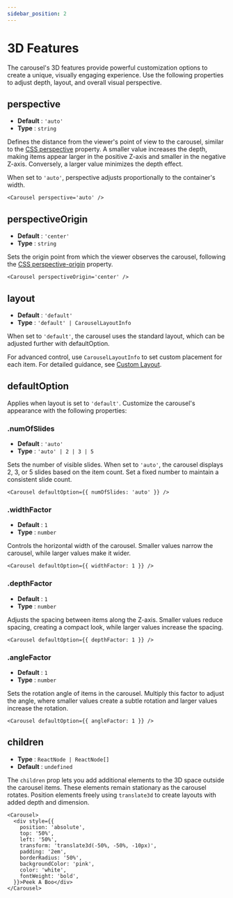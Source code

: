 ```yaml
---
sidebar_position: 2
---
```


# 3D Features

The carousel's 3D features provide powerful customization options to create a unique, visually engaging experience. Use the following properties to adjust depth, layout, and overall visual perspective.

## perspective

* **Default** : `'auto'`
* **Type** : `string`

Defines the distance from the viewer's point of view to the carousel, similar to the [CSS perspective](https://developer.mozilla.org/en-US/docs/Web/CSS/perspective) property. A smaller value increases the depth, making items appear larger in the positive Z-axis and smaller in the negative Z-axis. Conversely, a larger value minimizes the depth effect.

When set to `'auto'`, perspective adjusts proportionally to the container's width.

```tsx live
<Carousel perspective='auto' /> 
```

## perspectiveOrigin

* **Default** : `'center'`
* **Type** : `string`

Sets the origin point from which the viewer observes the carousel, following the [CSS perspective-origin](https://developer.mozilla.org/en-US/docs/Web/CSS/perspective-origin) property.

```tsx live
<Carousel perspectiveOrigin='center' /> 
```

## layout

* **Default** : `'default'`
* **Type** : `'default' | CarouselLayoutInfo`

When set to `'default'`, the carousel uses the standard layout, which can be adjusted further with defaultOption.

For advanced control, use `CarouselLayoutInfo` to set custom placement for each item. For detailed guidance, see [Custom Layout](../advanced-api/custom-layout).


## defaultOption

Applies when layout is set to `'default'`. Customize the carousel's appearance with the following properties:

### .numOfSlides

* **Default** : `'auto'`
* **Type** : `'auto' | 2 | 3 | 5`

Sets the number of visible slides. When set to `'auto'`, the carousel displays 2, 3, or 5 slides based on the item count. Set a fixed number to maintain a consistent slide count.

```tsx live
<Carousel defaultOption={{ numOfSlides: 'auto' }} /> 
```

### .widthFactor

* **Default** : `1`
* **Type** : `number`

Controls the horizontal width of the carousel. Smaller values narrow the carousel, while larger values make it wider.

```tsx live
<Carousel defaultOption={{ widthFactor: 1 }} /> 
```


### .depthFactor

* **Default** : `1`
* **Type** : `number`

Adjusts the spacing between items along the Z-axis. Smaller values reduce spacing, creating a compact look, while larger values increase the spacing.

```tsx live
<Carousel defaultOption={{ depthFactor: 1 }} /> 
```


### .angleFactor

* **Default** : `1`
* **Type** : `number`

Sets the rotation angle of items in the carousel. Multiply this factor to adjust the angle, where smaller values create a subtle rotation and larger values increase the rotation.

```tsx live
<Carousel defaultOption={{ angleFactor: 1 }} /> 
```

## children

* **Type** : `ReactNode | ReactNode[]`
* **Default** : `undefined`

The `children` prop lets you add additional elements to the 3D space outside the carousel items. These elements remain stationary as the carousel rotates. Position elements freely using `translate3d` to create layouts with added depth and dimension.

```tsx live
<Carousel>
  <div style={{
    position: 'absolute',
    top: '50%',
    left: '50%',
    transform: 'translate3d(-50%, -50%, -10px)',
    padding: '2em',
    borderRadius: '50%',
    backgroundColor: 'pink',
    color: 'white',
    fontWeight: 'bold',
  }}>Peek A Boo</div>
</Carousel> 
```




